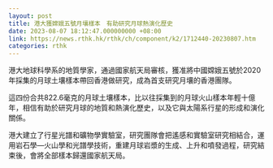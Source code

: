 ```yaml
---
layout: post
title: 港大獲嫦娥五號月壤樣本　有助研究月球熱演化歷史
date: 2023-08-07 18:12:47.000000000 +08:00
link: https://news.rthk.hk/rthk/ch/component/k2/1712440-20230807.htm
categories: rthk
---
```


港大地球科學系的地質學家，通過國家航天局審核，獲准將中國嫦娥五號於2020年採集的月球土壤樣本帶回香港做研究，成為首支研究月壤的香港團隊。

這四份合共822.6毫克的月球土壤樣本，比以往採集到的月球火山樣本年輕十億年，相信有助於研究月球的地質和熱演化歷史，以及它與太陽系行星的形成和演化關係。

港大建立了行星光譜和礦物學實驗室，研究團隊會把遙感和實驗室研究相結合，運用岩石學—火山學和光譜學技術，重建月球岩漿的生成、上升和噴發過程，研究結束後，會將全部樣本歸還國家航天局。
